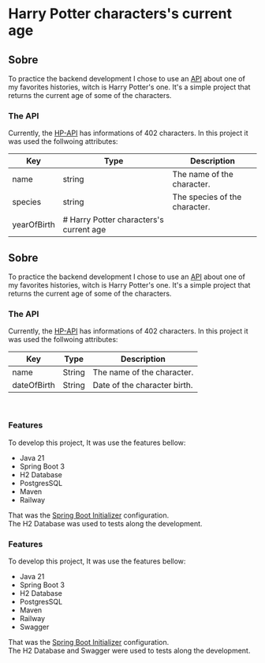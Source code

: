 # Harry Potter characters's current age

## Sobre

To practice the backend development I chose to use an [API](https://hp-api.onrender.com/) about one of my favorites histories, witch is Harry Potter's one.
It's a simple project that returns the current age of some of the characters.

### The API

Currently, the [HP-API](https://hp-api.onrender.com/) has informations of 402 characters. In this project it was used the follwoing attributes:

Key	| Type	| Description
----|-------|------------
name |	string	| The name of the character.
species |	string |	The species of the character.
yearOfBirth |	# Harry Potter characters's current age

## Sobre

To practice the backend development I chose to use an [API](https://hp-api.onrender.com/) about one of my favorites histories, witch is Harry Potter's one.
It's a simple project that returns the current age of some of the characters.

### The API

Currently, the [HP-API](https://hp-api.onrender.com/) has informations of 402 characters. In this project it was used the follwoing attributes:

| Key	        | Type	    | Description                   |
|-------------|----------|-------------------------------|
| name        | 	String	 | The name of the character.    |
| dateOfBirth | 	String  | 	Date of the character birth. |

<br>

### Features
To develop this project, It was use the features bellow:<br>
* Java 21<br>
* Spring Boot 3<br>
* H2 Database
* PostgresSQL
* Maven<br>
* Railway<br>

That was the [Spring Boot Initializer](https://start.spring.io/#!type=maven-project&language=java&platformVersion=3.1.4&packaging=jar&jvmVersion=21&groupId=com.prisc&artifactId=hp-characters-age&name=hp-characters-age&description=Java%20RESTful%20API%20to%20practice%20with%20SpringBoot&packageName=com.prisc.hp-characters-age&dependencies=web,postgresql,data-jpa,h2,cloud-feign) configuration.<br>
The H2 Database was used to tests along the development.
<br>

### Features
To develop this project, It was use the features bellow:<br>
* Java 21<br>
* Spring Boot 3<br>
* H2 Database
* PostgresSQL
* Maven<br>
* Railway<br>
* Swagger

That was the [Spring Boot Initializer](https://start.spring.io/#!type=maven-project&language=java&platformVersion=3.1.4&packaging=jar&jvmVersion=21&groupId=com.prisc&artifactId=hp-characters-age&name=hp-characters-age&description=Java%20RESTful%20API%20to%20practice%20with%20SpringBoot&packageName=com.prisc.hp-characters-age&dependencies=web,postgresql,data-jpa) configuration.<br>
The H2 Database and Swagger were used to tests along the development.
